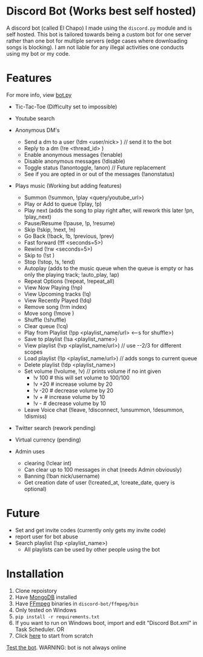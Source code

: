 # Discord Bot (Works best self hosted)
A discord bot (called El Chapo) I made using the `discord.py` module and is self hosted. 
This bot is tailored towards being a custom bot for one server rather than one bot for 
multiple servers (edge cases where downloading songs is blocking).
I am not liable for any illegal activities one conducts using my bot or my code.

# Features
For more info, view [bot.py](../master/bot.py)

- Tic-Tac-Toe (Difficulty set to impossible)
- Youtube search
- Anonymous DM's
    - Send a dm to a user (!dm <user/nick> <message>) // send it to the bot
    - Reply to a dm (!re <thread_id> <message>)
    - Enable anonymous messages (!enable)
    - Disable anonymous messages (!disable)
    - Toggle status (!anontoggle, !anon)  // Future replacement
    - See if you are opted in or out of the messages (!anonstatus)
- Plays music (Working but adding features)
    - Summon (!summon, !play <query/youtube_url>)
    - Play or Add to queue (!play, !p)
    - Play next (adds the song to play right after, will rework this later !pn, !play_next)
    - Pause/Resume (!pause, !p, !resume)
    - Skip (!skip, !next, !n)
    - Go Back (!back, !b, !previous, !prev)
    - Fast forward (!ff <seconds=5>)
    - Rewind (!rw <seconds=5>)
    - Skip to (!st <seconds>)
    - Stop (!stop, !s, !end)
    - Autoplay (adds to the music queue when the queue is empty or has only the playing track; !auto_play, !ap)
    - Repeat Options (!repeat, !repeat_all)
    - View Now Playing (!np)
    - View Upcoming tracks (!q)
    - View Recently Played (!dq)
    - Remove song (!rm index)
    - Move song (!move <from> <to>)
    - Shuffle (!shuffle)
    - Clear queue (!cq)
    - Play from Playlist (!pp <playlist_name/url> <--s for shuffle>)
    - Save to playlist (!sa <playlist_name>)
    - View playlist (!vp <playlist_name/url>)  // use --2/3 for different scopes
    - Load playlist (!lp <playlist_name/url>)  // adds songs to current queue
    - Delete playlist (!dp <playlist_name>)
    - Set volume (!volume, !v)  // prints volume if no int given
        - !v 100  # this will set volume to 100/100
        - !v +20  # increase volume by 20
        - !v -20  # decrease volume by 20
        - !v +  # increase volume by 10
        - !v -  # decrease volume by 10
    - Leave Voice chat (!leave, !disconnect, !unsummon, !desummon, !dismiss)
    

- Twitter search (rework pending)
- Virtual currency (pending)
- Admin uses
    - clearing (!clear int)
    - Can clear up to 100 messages in chat (needs Admin obviously)
    - Banning (!ban nick/username)
    - Get creation date of user (!created_at, !create_date, query is optional)

# Future
- Set and get invite codes (currently only gets my invite code)
- report user for bot abuse
- Search playlist (!sp <playlist_name>)
    - All playlists can be used by other people using the bot

# Installation
1. Clone repoistory
2. Have [MongoDB](https://www.mongodb.com/what-is-mongodb) installed
3. Have [FFmpeg](https://www.ffmpeg.org/download.html) binaries in `discord-bot/ffmpeg/bin`
4. Only tested on Windows
5. `pip install -r requirements.txt`
6. If you want to run on Windows boot, import and edit "Discord Bot.xml" in Task Scheduler. OR
7. Click [here](https://medium.com/@elijahlopezz/python-and-background-tasks-4f70b4a2efd8) to start from scratch

[Test the bot](https://discordapp.com/oauth2/authorize?&client_id=282274755426385921&scope=bot&permissions=8).
WARNING: bot is not always online
